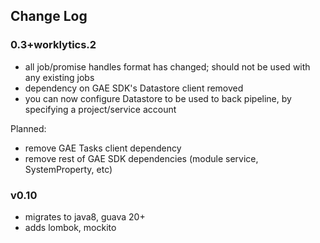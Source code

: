 ## Change Log


### 0.3+worklytics.2
 - all job/promise handles format has changed; should not be used with any existing jobs
 - dependency on GAE SDK's Datastore client removed
 - you can now configure Datastore to be used to back pipeline, by specifying a project/service account

Planned:
 - remove GAE Tasks client dependency
 - remove rest of GAE SDK dependencies (module service, SystemProperty, etc)

### v0.10
  - migrates to java8, guava 20+
  - adds lombok, mockito
  
  
